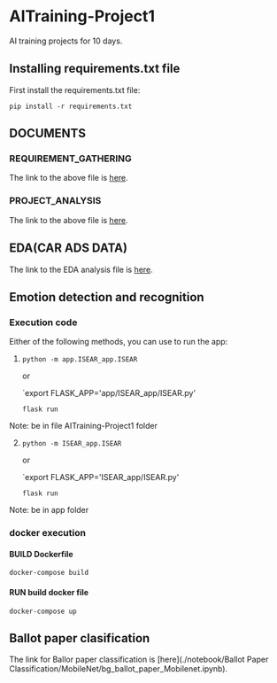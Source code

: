# AITraining-Project1

AI training projects for 10 days.

## Installing requirements.txt file 

First install the requirements.txt file:

`pip install -r requirements.txt`

## DOCUMENTS

### REQUIREMENT_GATHERING
  The link to the above file is [here](./docs/REQUIREMWNTS_GATHERING.md).

### PROJECT_ANALYSIS
  The link to the above file is [here](./docs/Project_Analysis.md).

## EDA(CAR ADS DATA)
 The link to the EDA analysis file is [here](./notebook/Car_Ads_Analysis/bg_car_ads_data_analysis.ipynb).

## Emotion detection and recognition

  ### Execution code
  Either of the following methods, you can use to run the app:

  1. `python -m app.ISEAR_app.ISEAR` 

      or

      `export FLASK_APP='app/ISEAR_app/ISEAR.py'
      
      `flask run`
      

  Note: be in file AITraining-Project1 folder

  2. `python -m ISEAR_app.ISEAR`  
      
      or
      
      `export FLASK_APP='ISEAR_app/ISEAR.py'
      
      `flask run`
      
  Note: be in app folder


  ### docker execution

  #### BUILD Dockerfile
  `docker-compose build`

  #### RUN build docker file
  `docker-compose up`

## Ballot paper clasification

  The link for Ballor paper classification is [here](./notebook/Ballot Paper Classification/MobileNet/bg_ballot_paper_Mobilenet.ipynb).



  
